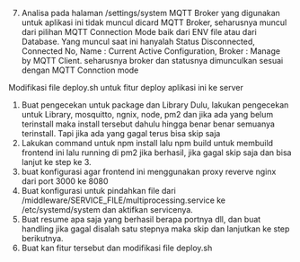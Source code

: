 7. Analisa pada halaman /settings/system MQTT Broker yang digunakan untuk aplikasi ini tidak muncul dicard MQTT Broker, seharusnya muncul dari pilihan MQTT Connection Mode baik dari ENV file atau dari Database. Yang muncul saat ini hanyalah Status Disconnected, Connected No, Name : Current Active Configuration, Broker : Manage by MQTT Client.
   seharusnya broker dan statusnya dimunculkan sesuai dengan MQTT Connction mode

Modifikasi file deploy.sh untuk fitur deploy aplikasi ini ke server

1. Buat pengecekan untuk package dan Library Dulu, lakukan pengecekan untuk Library, mosquitto, ngnix, node, pm2 dan jika ada yang belum terinstall maka install tersebut dahulu hingga benar benar semuanya terinstall. Tapi jika ada yang gagal terus bisa skip saja
2. Lakukan command untuk npm install lalu npm build untuk membuild frontend ini lalu running di pm2 jika berhasil, jika gagal skip saja dan bisa lanjut ke step ke 3.
3. buat konfigurasi agar frontend ini menggunakan proxy reverve nginx dari port 3000 ke 8080
4. Buat konfigurasi untuk pindahkan file dari /middleware/SERVICE_FILE/multiprocessing.service ke /etc/systemd/system dan aktifkan servicenya.
5. Buat resume apa saja yang berhasil berapa portnya dll, dan buat handling jika gagal disalah satu stepnya maka skip dan lanjutkan ke step berikutnya.
6. Buat kan fitur tersebut dan modifikasi file deploy.sh
